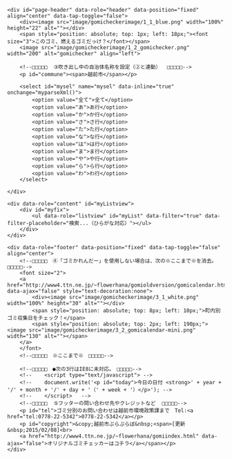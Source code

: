 ﻿<!DOCTYPE html>
<html lang="ja">
<head>
<meta charset="UTF-8">
<meta name="viewport" content="width=device-width, minimum-scale=1, maximum-scale=1">
<link rel="stylesheet" href="http://code.jquery.com/mobile/1.3.2/jquery.mobile-1.3.2.min.css" />
<script src="http://code.jquery.com/jquery-1.9.1.min.js"></script>
<script src="http://code.jquery.com/mobile/1.3.2/jquery.mobile-1.3.2.min.js"></script>
<link rel="stylesheet" href="css/gomi.css">
<link rel="apple-touch-icon" href="image/gomi_icon.png"/>

<!--　①自治体名称を変更　-->
<title>越前市ゴミチェッカー</title>


<!--□□□□□  javascript  □□□□□-->
<script type="text/javascript">

// □□□□□　ウィンドウロード時の設定　□□□□□
$(window).load(function(){
	myparseXml()
});


// □□□□□　xmlデータ取得　□□□□□
function myparseXml(xml){
	$.mobile.defaultPageTransition = 'none';
	scrollTo(0,0);
	$.ajax({
		url: "xml/gomi.xml",
		type: "GET",
		dataType: "xml",
		error: function(){alert("動作検証中：\n動作確認済(推奨ブラウザ)：Safari,FireFox,IE8,Google Chrome");},
		success: function(xml){parseXml(xml);}
	});
}


// □□□□□　xmlデータ取得時におけるリストとコンテンツの設定　□□□□□
function parseXml(xml){
	$('#myList li').remove();
	$('#myContents div').remove();
	var myList = "";
	var myContents = "";
	var mygomi = $("gomi", xml);
	var i;
	var mycategory = $('#mysel').val();
	for (i = 0; i < mygomi.length; i++){
		if(mycategory == "全て"){
		myList += "<li data-filtertext=" + $(mygomi[i]).find("keyword").text() + "><a href='#no" + i + "'>" + $(mygomi[i]).find("name").text() + "</a></li>";
		myContents += "<div data-role='page' id='no" + i + "' data-url='no" + i + "' data-add-back-btn='true'>" +
					"<div data-role='header' align='center'>" +
						"<image src='image/gomicheckerimage/4_1_gomichecker.png' width='200' alt='gomichecker'>" +
					"</div>" +
					"<div data-role='content'>" +
						"<h3>" +$(mygomi[i]).find("name").text() + "</h3>" +
						"<h3>分別：" +$(mygomi[i]).find("kubun").text()+ "</h3>" +
						"<p>" + $(mygomi[i]).find("zyouken").text() + "</p>" +
						"<h4>" + "<br>資源を次の世代に。。。" + "</h4>" +
					"</div>" +
				"</div>";
		}
		else if($(mygomi[i]).find("gyou").text().match(mycategory)){
		myList += "<li data-filtertext=" + $(mygomi[i]).find("keyword").text() + "><a href='#no" + i + "'>" + $(mygomi[i]).find("name").text() + "</a></li>";
		myContents += "<div data-role='page' id='no" + i + "' data-url='no" + i + "' data-add-back-btn='true'>" +
					"<div data-role='header' align='center'>" +
						"<image src='image/gomicheckerimage/4_1_gomichecker.png' width='200' alt='gomichecker'>" +
					"</div>" +
					"<div data-role='content'>" +
						"<h3>" +$(mygomi[i]).find("name").text() + "</h3>" +
						"<h3>分別：" +$(mygomi[i]).find("kubun").text()+ "</h3>" +
						"<p>" + $(mygomi[i]).find("zyouken").text() + "</p>" +
						"<h4>" + "<br>資源を次の世代に。。。" + "</h4>" +
					"</div>" +
				"</div>";
		}
		else{
		}
	}
	$("#myList").append(myList).listview("refresh");
	$("#home").after(myContents).page();
	$("input[data-type='search']").val("");
}


// □□□□□　日付の設定　□□□□□
var weeks = new Array('日','月','火','水','木','金','土');
var now = new Date();
var year = now.getYear();
var month = now.getMonth() + 1;
var day = now.getDate();
var week = weeks[ now.getDay() ];
if(year < 2000) { year += 1900; }
if(month < 10) { month = "0" + month; }
if(day < 10) { day = "0" + day; }


</script>


<!--□□□□□  CSS  □□□□□-->
<style type="text/css">

/*　吹き出し中の自治体名称の位置（③と連動）　*/
p#commune span {
	/*　②以下を次の数値に変更する。自治体名称の文字数:2字＝113px, 3字＝105px, 4字＝99px, 5字＝91px, 6字＝85px, 7字＝77px　*/
	left: 105px;
}

#myfix {
	padding-top : 45px;
}

#myfix form {
	position : fixed;
	top      : 114px;
	left     : 15px;
	width    : 100%;
	z-index  : 2;
}


</style>


<!--□□□□□　●google analytics　□□□□□-->


</head>


<body>


<!--□□□□□  ページ  □□□□□-->
<div data-role="page" id="home">


<!--□□□□□  ヘッダー  □□□□□-->
	<div id="page-header" data-role="header" data-position="fixed" align="center" data-tap-toggle="false">
		<div><image src="image/gomicheckerimage/1_1_blue.png" width="100%" height="22" alt=""></div>
		<span style="position: absolute; top: 1px; left: 18px;"><font size="3">このゴミ、燃えるゴミだっけ？</font></span>
		<image src="image/gomicheckerimage/1_2_gomichecker.png" width="200" alt="gomichecker" align="left">

		<!--□□□□□  ③吹き出し中の自治体名称を設定（②と連動）  □□□□□-->
		<p id="commune"><span>越前市</span></p>

		<select id="mysel" name="mysel" data-inline="true" onchange="myparseXml()">
			<option value="全て">全て</option>
			<option value="あ">あ行</option>
			<option value="か">か行</option>
			<option value="さ">さ行</option>
			<option value="た">た行</option>
			<option value="な">な行</option>
			<option value="は">は行</option>
			<option value="ま">ま行</option>
			<option value="や">や行</option>
			<option value="ら">ら行</option>
			<option value="わ">わ行</option>
		</select>

	</div>


<!--□□□□□  コンテンツ  □□□□□-->
	<div data-role="content" id="myListview">
		<div id="myfix">
			<ul data-role="listview" id="myList" data-filter="true" data-filter-placeholder="検索...（ひらがな対応）"></ul>
		</div>
	</div>


<!--□□□□□  フッター  □□□□□-->
	<div data-role="footer" data-position="fixed" data-tap-toggle="false" align="center">
		<!--□□□□□　④「ゴミかれんだー」を使用しない場合は、次の※ここまで※を消去。□□□□□-->
		<font size="2">
		<a href="http://www4.ttn.ne.jp/~flowerhana/gomioldversion/gomicalendar.html" data-ajax="false" style="text-decoration:none">
			<div><image src="image/gomicheckerimage/3_1_white.png" width="100%" height="30" alt=""></div>
			<span style="position: absolute; top: 8px; left: 10px;">町内別ゴミ収集日をチェック！</span>
			<span style="position: absolute; top: 2px; left: 190px;"><image src="image/gomicheckerimage/3_2_gomicalendar-mini.png" width="130" alt=""></span>
		</a>
		</font>
		<!--□□□□□　※ここまで※　□□□□□-->

		<!--□□□□□　●次の3行はIE8に未対応。　□□□□□-->
		<!--	<script type="text/javascript">	-->
		<!--	document.write('<p id="today">今日の日付 <strong>' + year + '/' + month + '/' + day + '（' + week + '）</p>');	-->
		<!--	</script>	-->
		<!--□□□□□  ⑤フッターの問い合わせ先やクレジットなど  □□□□□-->
		<p id="tel">ゴミ分別のお問い合わせは越前市環境政策課まで　Tel:<a href="tel:0778-22-5342">0778-22-5342</a></p>
		<p id="copyright">&copy;越前市ぷらぷらぼ&nbsp;<span>[更新&nbsp;2015/02/08]<br>
		<a href="http://www4.ttn.ne.jp/~flowerhana/gomiindex.html" data-ajax="false">オリジナルゴミチェッカーはコチラ</a></span></p>
	</div>
</div>


</body>
</html>
